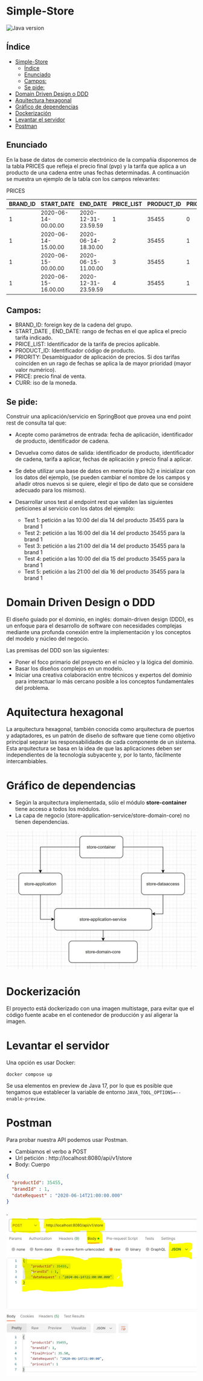 # Simple-Store

![Java version](https://img.shields.io/badge/JDK-17%20preview-blue)

## Índice
<!-- TOC -->
* [Simple-Store](#simple-store)
  * [Índice](#ndice)
  * [Enunciado](#enunciado)
  * [Campos:](#campos-)
  * [Se pide:](#se-pide-)
* [Domain Driven Design o DDD](#domain-driven-design-o-ddd)
* [Aquitectura hexagonal](#aquitectura-hexagonal)
* [Gráfico de dependencias](#grfico-de-dependencias)
* [Dockerización](#dockerizacin)
* [Levantar el servidor](#levantar-el-servidor)
* [Postman](#postman)
<!-- TOC -->

## Enunciado
En la base de datos de comercio electrónico de la compañía disponemos de la tabla PRICES que refleja el precio final (pvp) y 
la tarifa que aplica a un producto de una cadena entre unas fechas determinadas. A continuación se muestra un ejemplo de la tabla con los campos relevantes:

PRICES
 
| BRAND_ID | START_DATE           | END_DATE            | PRICE_LIST | PRODUCT_ID | PRIORITY | PRICE  | CURR |
|----------|----------------------|---------------------|------------|------------|----------|--------|------|
| 1        | 2020-06-14-00.00.00  | 2020-12-31-23.59.59 | 1          | 35455      | 0        | 35.50  | EUR  |
| 1        | 2020-06-14-15.00.00  | 2020-06-14-18.30.00 | 2          | 35455      | 1        | 25.45  | EUR  |
| 1        | 2020-06-15-00.00.00  | 2020-06-15-11.00.00 | 3          | 35455      | 1        | 30.50  | EUR  |
| 1        | 2020-06-15-16.00.00  | 2020-12-31-23.59.59 | 4          | 35455      | 1        | 38.95  | EUR  |

## Campos: 
- BRAND_ID: foreign key de la cadena del grupo.
- START_DATE , END_DATE: rango de fechas en el que aplica el precio tarifa indicado.
- PRICE_LIST: Identificador de la tarifa de precios aplicable.
- PRODUCT_ID: Identificador código de producto.
- PRIORITY: Desambiguador de aplicación de precios. Si dos tarifas coinciden en un rago de fechas se aplica la de mayor prioridad (mayor valor numérico).
- PRICE: precio final de venta.
- CURR: iso de la moneda.

## Se pide:
Construir una aplicación/servicio en SpringBoot que provea una end point rest de consulta  tal que:
* Acepte como parámetros de entrada: fecha de aplicación, identificador de producto, identificador de cadena.
* Devuelva como datos de salida: identificador de producto, identificador de cadena, tarifa a aplicar, fechas de aplicación y precio final a aplicar.
* Se debe utilizar una base de datos en memoria (tipo h2) e inicializar con los datos del ejemplo, (se pueden cambiar el nombre de los campos y añadir otros nuevos si se quiere, elegir el tipo de dato que se considere adecuado para los mismos).
* Desarrollar unos test al endpoint rest que  validen las siguientes peticiones al servicio con los datos del ejemplo:
  
  - Test 1: petición a las 10:00 del día 14 del producto 35455   para la brand 1
  - Test 2: petición a las 16:00 del día 14 del producto 35455   para la brand 1
  - Test 3: petición a las 21:00 del día 14 del producto 35455   para la brand 1
  - Test 4: petición a las 10:00 del día 15 del producto 35455   para la brand 1
  - Test 5: petición a las 21:00 del día 16 del producto 35455   para la brand 1


# Domain Driven Design o DDD

El diseño guiado por el dominio, en inglés: domain-driven design (DDD), es un enfoque para el desarrollo de software con necesidades complejas mediante una profunda conexión entre la implementación y los conceptos del modelo y núcleo del negocio.

Las premisas del DDD son las siguientes:
- Poner el foco primario del proyecto en el núcleo y la lógica del dominio.
- Basar los diseños complejos en un modelo.
- Iniciar una creativa colaboración entre técnicos y expertos del dominio para interactuar lo más cercano posible a los conceptos fundamentales del problema.

# Aquitectura hexagonal 

La arquitectura hexagonal, también conocida como arquitectura de puertos y adaptadores, es un patrón de diseño de software que tiene como objetivo principal separar las responsabilidades de cada componente de un sistema. Esta arquitectura se basa en la idea de que las aplicaciones deben ser independientes de la tecnología subyacente y, por lo tanto, fácilmente intercambiables.

# Gráfico de dependencias
- Según la arquitectura implementada, sólo el módulo **store-container** tiene acceso a todos los módulos.
- La capa de negocio (store-application-service/store-domain-core) no tienen dependencias.

![SS Dependency Graph](./docs/images/dependency-graph.jpg)

# Dockerización

El proyecto está dockerizado con una imagen multistage, para evitar que el código fuente acabe en el contenedor de producción y así aligerar la imagen.

# Levantar el servidor

Una opción es usar Docker:

```
docker compose up
```


Se usa elementos en preview de Java 17, por lo que es posible que tengamos que establecer la variable de entorno `JAVA_TOOL_OPTIONS=--enable-preview`.

# Postman
Para probar nuestra API podemos usar Postman.

- Cambiamos el verbo a POST
- Url petición : http://localhost:8080/api/v1/store
- Body:
Cuerpo
```json
{
  "productId": 35455,
  "brandId" : 1,
  "dateRequest" : "2020-06-14T21:00:00.000"
}
```

.![Endpoint](./docs/images/endpoint.JPG)